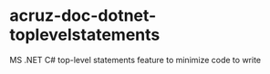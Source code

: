 # acruz-doc-dotnet-toplevelstatements
MS .NET C# top-level statements feature to minimize code to write
